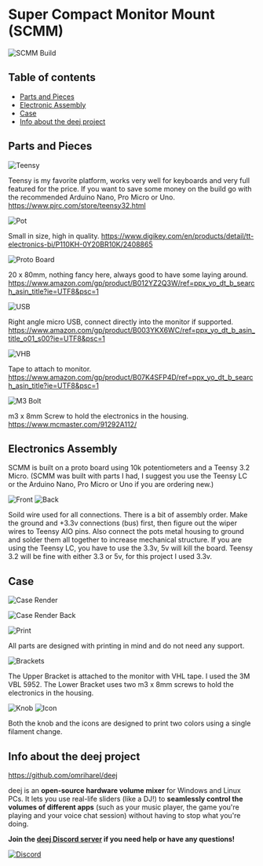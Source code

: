 # Super Compact Monitor Mount (SCMM)

![SCMM Build](photos/finished.jpg)



## Table of contents

- [Parts and Pieces](#parts-and-pieces)
- [Electronic Assembly](#electronics-assembly)
- [Case](#case)
- [Info about the deej project](#info-about-the-deej-project)



## Parts and Pieces

![Teensy](photos/teensy32.jpg)

Teensy is my favorite platform, works very well for keyboards and very full featured for the price. If you want to save some money on the build go with the recommended Arduino Nano, Pro Micro or Uno.
https://www.pjrc.com/store/teensy32.html


![Pot](photos/P110K.jpg)

Small in size, high in quality.
https://www.digikey.com/en/products/detail/tt-electronics-bi/P110KH-0Y20BR10K/2408865


![Proto Board](photos/protoboard.jpg)

20 x 80mm, nothing fancy here, always good to have some laying around.
https://www.amazon.com/gp/product/B012YZ2Q3W/ref=ppx_yo_dt_b_search_asin_title?ie=UTF8&psc=1


![USB](photos/right_angle_usb.jpg)

Right angle micro USB, connect directly into the monitor if supported.
https://www.amazon.com/gp/product/B003YKX6WC/ref=ppx_yo_dt_b_asin_title_o01_s00?ie=UTF8&psc=1


![VHB](photos/VHB_tape.jpg)

Tape to attach to monitor. 
https://www.amazon.com/gp/product/B07K4SFP4D/ref=ppx_yo_dt_b_search_asin_title?ie=UTF8&psc=1


![M3 Bolt](photos/m3_bolt.jpg)

m3 x 8mm Screw to hold the electronics in the housing.
https://www.mcmaster.com/91292A112/


## Electronics Assembly

SCMM is built on a proto board using 10k potentiometers and a Teensy 3.2 Micro. (SCMM was built with parts I had, I suggest you use the Teensy LC or the Arduino Nano, Pro Micro or Uno if you are ordering new.)

![Front](photos/circuit_board_front.jpg) ![Back](photos/circuit_board_back.jpg)

Soild wire used for all connections. There is a bit of assembly order. Make the ground and +3.3v connections (bus) first, then figure out the wiper wires to Teensy AIO pins. Also connect the pots metal housing to ground and solder them all together to increase mechanical structure. If you are using the Teensy LC, you have to use the 3.3v, 5v will kill the board. Teensy 3.2 will be fine with either 3.3 or 5v, for this project I used 3.3v.


## Case

![Case Render](renders/case_assembly.png)

![Case Render Back](renders/case_assembly_back.png)


![Print](photos/print.jpg)

All parts are designed with printing in mind and do not need any support.


![Brackets](renders/brackets.png)

The Upper Bracket is attached to the monitor with VHL tape. I used the 3M VBL 5952. The Lower Bracket uses two m3 x 8mm screws to hold the electronics in the housing.


![Knob](renders/knob.png) ![Icon](renders/icon_volume.png)

Both the knob and the icons are designed to print two colors using a single filament change.


## Info about the deej project

https://github.com/omriharel/deej

deej is an **open-source hardware volume mixer** for Windows and Linux PCs. It lets you use real-life sliders (like a DJ!) to **seamlessly control the volumes of different apps** (such as your music player, the game you're playing and your voice chat session) without having to stop what you're doing.

**Join the [deej Discord server](https://discord.gg/nf88NJu) if you need help or have any questions!**

[![Discord](https://img.shields.io/discord/702940502038937667?logo=discord)](https://discord.gg/nf88NJu)